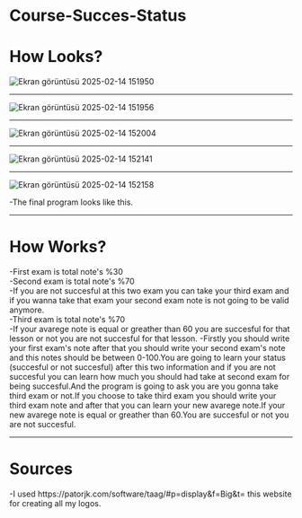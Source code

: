 # Course-Succes-Status

<h1>How Looks?</h1>

![Ekran görüntüsü 2025-02-14 151950](https://github.com/user-attachments/assets/909cec2b-602c-4d44-ae8a-a8840a774aaa)
<hr/>

![Ekran görüntüsü 2025-02-14 151956](https://github.com/user-attachments/assets/e9adfe89-a0cc-41b6-87dc-8691ed963e1b)
<hr/>

![Ekran görüntüsü 2025-02-14 152004](https://github.com/user-attachments/assets/7dab4be1-122d-4b7d-8173-91ea7ddf20e8)
<hr/>

![Ekran görüntüsü 2025-02-14 152141](https://github.com/user-attachments/assets/6377d2cc-3b0b-4a87-9b65-e4e9d8ff8ed5)
<hr/>

![Ekran görüntüsü 2025-02-14 152158](https://github.com/user-attachments/assets/379db7cb-a9cc-4192-bf94-37518029abf4)

-The final program looks like this.
<hr/>

<h1>How Works?</h1>
-First exam is total note's %30<br/>
-Second exam is total note's %70<br/>
-If you are not succesful at this two exam you can take your third exam and if you wanna take that exam your second exam note is not going to be valid anymore.<br/>
-Third exam is total note's %70<br/>
-If your avarege note is equal or greather than 60 you are succesful for that lesson or not you are not succesful for that lesson.
-Firstly you should write your first exam's note after that you should write your second exam's note and this notes should be between 0-100.You are going to learn your status (succesful or not succesful) after this two information and if you are not succesful you can learn how much you should had take at second exam for being succesful.And the program is going to ask you are you gonna take third exam or not.If you choose to take third exam you should write your third exam note and after that you can learn your new avarege note.If your new avarege note is equal or greather than 60.You are succesful or not you are not succesful.
<hr/>

<h1>Sources</h1>
-I used https://patorjk.com/software/taag/#p=display&f=Big&t= this website for creating all my logos.










